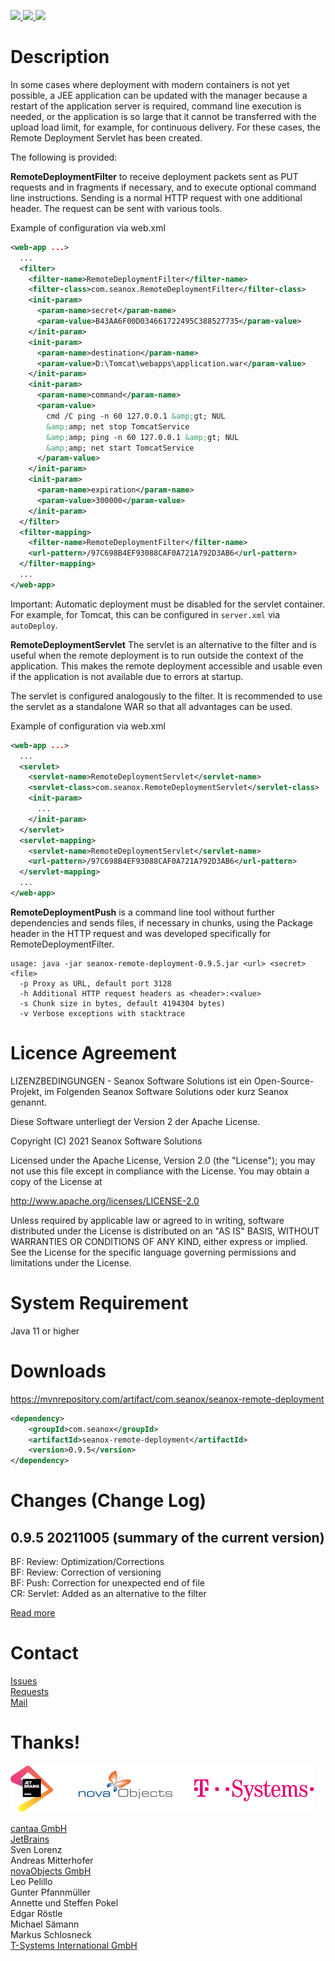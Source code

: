 <p>
  <a href="https://github.com/seanox/remote-deployment-servlet/pulls"
      title="Development is waiting for new issues / requests / ideas">
    <img src="https://img.shields.io/badge/development-passive-blue?style=for-the-badge">
  </a>  
  <a href="https://github.com/seanox/remote-deployment-servlet/issues">
    <img src="https://img.shields.io/badge/maintenance-active-green?style=for-the-badge">
  </a>
  <a href="http://seanox.de/contact">
    <img src="https://img.shields.io/badge/support-active-green?style=for-the-badge">
  </a>
</p>


# Description

In some cases where deployment with modern containers is not yet possible, a
JEE application can be updated with the manager because a restart of the
application server is required, command line execution is needed, or the
application is so large that it cannot be transferred with the upload load
limit, for example, for continuous delivery. For these cases, the Remote
Deployment Servlet has been created.

The following is provided:

__RemoteDeploymentFilter__ to receive deployment packets sent as PUT requests
and in fragments if necessary, and to execute optional command line
instructions. Sending is a normal HTTP request with one additional header. The
request can be sent with various tools.

Example of configuration via web.xml

```xml
<web-app ...>
  ...
  <filter>
    <filter-name>RemoteDeploymentFilter</filter-name>
    <filter-class>com.seanox.RemoteDeploymentFilter</filter-class>
    <init-param>
      <param-name>secret</param-name>
      <param-value>B43AA6F00D034661722495C388527735</param-value>
    </init-param>
    <init-param>
      <param-name>destination</param-name>
      <param-value>D:\Tomcat\webapps\application.war</param-value>
    </init-param>
    <init-param>
      <param-name>command</param-name>
      <param-value>
        cmd /C ping -n 60 127.0.0.1 &amp;gt; NUL
        &amp;amp; net stop TomcatService
        &amp;amp; ping -n 60 127.0.0.1 &amp;gt; NUL
        &amp;amp; net start TomcatService      
      </param-value>
    </init-param>    
    <init-param>
      <param-name>expiration</param-name>
      <param-value>300000</param-value>
    </init-param>
  </filter>
  <filter-mapping>
    <filter-name>RemoteDeploymentFilter</filter-name>
    <url-pattern>/97C698B4EF93088CAF0A721A792D3AB6</url-pattern>
  </filter-mapping>
  ...
</web-app>
```
Important: Automatic deployment must be disabled for the servlet container. For
example, for Tomcat, this can be configured in `server.xml` via `autoDeploy`.

__RemoteDeploymentServlet__ The servlet is an alternative to the filter and is
useful when the remote deployment is to run outside the context of the
application. This makes the remote deployment accessible and usable even if the
application is not available due to errors at startup.

The servlet is configured analogously to the filter. It is recommended to use
the servlet as a standalone WAR so that all advantages can be used.

Example of configuration via web.xml

```xml
<web-app ...>
  ...
  <servlet>
    <servlet-name>RemoteDeploymentServlet</servlet-name>
    <servlet-class>com.seanox.RemoteDeploymentServlet</servlet-class>
    <init-param>
      ...
    </init-param>
  </servlet>
  <servlet-mapping>
    <servlet-name>RemoteDeploymentServlet</servlet-name>
    <url-pattern>/97C698B4EF93088CAF0A721A792D3AB6</url-pattern>
  </servlet-mapping>
  ...
</web-app>
```


__RemoteDeploymentPush__ is a command line tool without further dependencies
and sends files, if necessary in chunks, using the Package header in the HTTP
request and was developed specifically for RemoteDeploymentFilter.

```
usage: java -jar seanox-remote-deployment-0.9.5.jar <url> <secret> <file> 
  -p Proxy as URL, default port 3128
  -h Additional HTTP request headers as <header>:<value>
  -s Chunk size in bytes, default 4194304 bytes)
  -v Verbose exceptions with stacktrace
```


# Licence Agreement
LIZENZBEDINGUNGEN - Seanox Software Solutions ist ein Open-Source-Projekt, im
Folgenden Seanox Software Solutions oder kurz Seanox genannt.

Diese Software unterliegt der Version 2 der Apache License.

Copyright (C) 2021 Seanox Software Solutions

Licensed under the Apache License, Version 2.0 (the "License"); you may not use
this file except in compliance with the License. You may obtain a copy of the
License at

http://www.apache.org/licenses/LICENSE-2.0

Unless required by applicable law or agreed to in writing, software distributed
under the License is distributed on an "AS IS" BASIS, WITHOUT WARRANTIES OR
CONDITIONS OF ANY KIND, either express or implied. See the License for the
specific language governing permissions and limitations under the License.


# System Requirement
Java 11 or higher


# Downloads
https://mvnrepository.com/artifact/com.seanox/seanox-remote-deployment
```xml
<dependency>
    <groupId>com.seanox</groupId>
    <artifactId>seanox-remote-deployment</artifactId>
    <version>0.9.5</version>
</dependency>
```


# Changes (Change Log)
## 0.9.5 20211005 (summary of the current version)  
BF: Review: Optimization/Corrections  
BF: Review: Correction of versioning  
BF: Push: Correction for unexpected end of file  
CR: Servlet: Added as an alternative to the filter  

[Read more](https://raw.githubusercontent.com/seanox/remote-deployment-servlet/master/CHANGES)


# Contact
[Issues](https://github.com/seanox/remote-deployment-servlet/issues)  
[Requests](https://github.com/seanox/remote-deployment-servlet/pulls)  
[Mail](http://seanox.de/contact)  


# Thanks!
<img src="https://raw.githubusercontent.com/seanox/seanox/master/sources/resources/images/thanks.png">

[cantaa GmbH](https://cantaa.de/)  
[JetBrains](https://www.jetbrains.com/?from=seanox)  
Sven Lorenz  
Andreas Mitterhofer  
[novaObjects GmbH](https://www.novaobjects.de)  
Leo Pelillo  
Gunter Pfannm&uuml;ller  
Annette und Steffen Pokel  
Edgar R&ouml;stle  
Michael S&auml;mann  
Markus Schlosneck  
[T-Systems International GmbH](https://www.t-systems.com)
